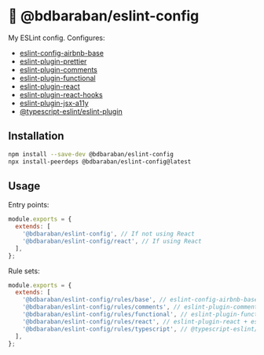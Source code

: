 # 🧹 @bdbaraban/eslint-config

My ESLint config. Configures:
- [eslint-config-airbnb-base](https://github.com/airbnb/javascript/tree/master/packages/eslint-config-airbnb-base)
- [eslint-plugin-prettier](https://github.com/prettier/eslint-plugin-prettier)
- [eslint-plugin-comments](https://github.com/mysticatea/eslint-plugin-eslint-comments)
- [eslint-plugin-functional](https://github.com/jonaskello/eslint-plugin-functional)
- [eslint-plugin-react](https://github.com/yannickcr/eslint-plugin-react)
- [eslint-plugin-react-hooks](https://github.com/facebook/react/tree/main/packages/eslint-plugin-react-hooks)
- [eslint-plugin-jsx-a11y](https://github.com/jsx-eslint/eslint-plugin-jsx-a11y)
- [@typescript-eslint/eslint-plugin](https://github.com/typescript-eslint/typescript-eslint/tree/main/packages/eslint-plugin)

## Installation

```bash
npm install --save-dev @bdbaraban/eslint-config
npx install-peerdeps @bdbaraban/eslint-config@latest
```


## Usage

Entry points:
```javascript
module.exports = {
  extends: [
    '@bdbaraban/eslint-config', // If not using React
    '@bdbaraban/eslint-config/react', // If using React
  ],
};
```

Rule sets:
```javascript
module.exports = {
  extends: [
    '@bdbaraban/eslint-config/rules/base', // eslint-config-airbnb-base + eslint-plugin-prettier
    '@bdbaraban/eslint-config/rules/comments', // eslint-plugin-comments
    '@bdbaraban/eslint-config/rules/functional', // eslint-plugin-functional
    '@bdbaraban/eslint-config/rules/react', // eslint-plugin-react + eslint-plugin-react-hooks + eslint-plugin-jsx-a11y
    '@bdbaraban/eslint-config/rules/typescript', // @typescript-eslint/eslint-plugin
  ],
};
```
